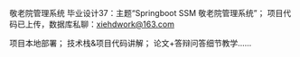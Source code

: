 敬老院管理系统 毕业设计37：主题“Springboot SSM 敬老院管理系统”； 项目代码已上传，数据库私聊：xiehdwork@163.com

项目本地部署； 技术栈&项目代码讲解； 论文+答辩问答细节教学......
